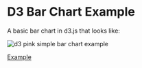 # D3 Bar Chart Example
A basic bar chart in d3.js that looks like:


![d3 pink simple bar chart example](https://raw.githubusercontent.com/Ashtonian/D3-Bar-Chart-Example/master/simple_d3_bar_chart_example.PNG)

[Example](https://dcsinnovationlabs.github.io/D3-Bar-Chart-Example/)
